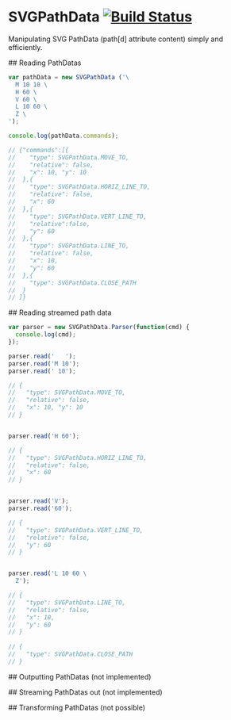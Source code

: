 # SVGPathData [![Build Status](https://travis-ci.org/nfroidure/SVGPathDataParser.png?branch=master)](https://travis-ci.org/nfroidure/SVGPathDataParser)

Manipulating SVG PathData (path[d] attribute content) simply and efficiently.

## Reading PathDatas
```js
var pathData = new SVGPathData ('\
  M 10 10 \
  H 60 \
  V 60 \
  L 10 60 \
  Z \
');

console.log(pathData.commands);

// {"commands":[{
//    "type": SVGPathData.MOVE_TO,
//    "relative": false,
//    "x": 10, "y": 10
//  },{
//    "type": SVGPathData.HORIZ_LINE_TO,
//    "relative": false,
//    "x": 60
//  },{
//    "type": SVGPathData.VERT_LINE_TO,
//    "relative":false,
//    "y": 60
//  },{
//    "type": SVGPathData.LINE_TO,
//    "relative": false,
//    "x": 10,
//    "y": 60
//  },{
//    "type": SVGPathData.CLOSE_PATH
//  }
// ]}
```

## Reading streamed path data
```js
var parser = new SVGPathData.Parser(function(cmd) {
  console.log(cmd);
});

parser.read('   ');
parser.read('M 10');
parser.read(' 10');

// {
//   "type": SVGPathData.MOVE_TO,
//   "relative": false,
//   "x": 10, "y": 10
// }


parser.read('H 60');

// {
//   "type": SVGPathData.HORIZ_LINE_TO,
//   "relative": false,
//   "x": 60
// }


parser.read('V');
parser.read('60');

// {
//   "type": SVGPathData.VERT_LINE_TO,
//   "relative": false,
//   "y": 60
// }


parser.read('L 10 60 \
  Z');

// {
//   "type": SVGPathData.LINE_TO,
//   "relative": false,
//   "x": 10,
//   "y": 60
// }
  
// {
//   "type": SVGPathData.CLOSE_PATH
// }
```

## Outputting PathDatas (not implemented)

## Streaming PathDatas out (not implemented)

## Transforming PathDatas (not possible)

